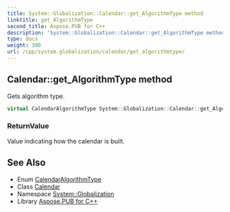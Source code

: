 ```yaml
---
title: System::Globalization::Calendar::get_AlgorithmType method
linktitle: get_AlgorithmType
second_title: Aspose.PUB for C++
description: 'System::Globalization::Calendar::get_AlgorithmType method. Gets algorithm type in C++.'
type: docs
weight: 300
url: /cpp/system.globalization/calendar/get_algorithmtype/
---
```

## Calendar::get_AlgorithmType method


Gets algorithm type.

```cpp
virtual CalendarAlgorithmType System::Globalization::Calendar::get_AlgorithmType() const =0
```


### ReturnValue

Value indicating how the calendar is built.

## See Also

* Enum [CalendarAlgorithmType](../../calendaralgorithmtype/)
* Class [Calendar](../)
* Namespace [System::Globalization](../../)
* Library [Aspose.PUB for C++](../../../)
